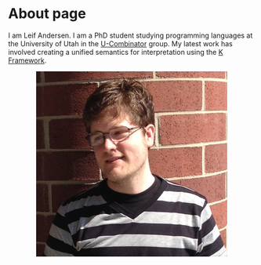 # About page

I am Leif Andersen. I am a PhD student studying programming languages at the University of Utah in the [U-Combinator](http://www.ucombinator.org/) group. My latest work has involved creating a unified semantics for interpretation using the [K Framework](http://www.kframework.org/).

<div style="text-align:center">
    <img src="/img/Leif.jpg" />
</div>
